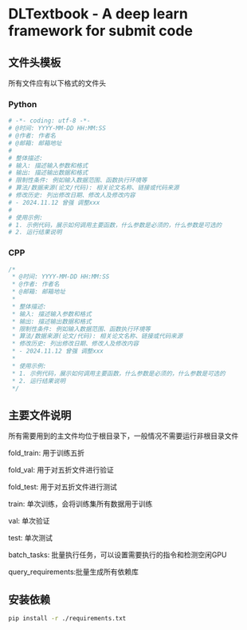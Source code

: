 # DLTextbook - A deep learn framework for submit code
## 

## 文件头模板
所有文件应有以下格式的文件头
### Python
```python
# -*- coding: utf-8 -*-
# @时间: YYYY-MM-DD HH:MM:SS
# @作者: 作者名
# @邮箱: 邮箱地址
#
# 整体描述:
# 输入: 描述输入参数和格式
# 输出: 描述输出数据和格式
# 限制性条件: 例如输入数据范围、函数执行环境等
# 算法/数据来源(论文/代码): 相关论文名称、链接或代码来源
# 修改历史: 列出修改日期、修改人及修改内容
# - 2024.11.12 曾强 调整xxx
#
# 使用示例:
# 1. 示例代码，展示如何调用主要函数，什么参数是必须的，什么参数是可选的
# 2. 运行结果说明
```
### CPP
```cpp
/*
 * @时间: YYYY-MM-DD HH:MM:SS
 * @作者: 作者名
 * @邮箱: 邮箱地址
 *
 * 整体描述:
 * 输入: 描述输入参数和格式
 * 输出: 描述输出数据和格式
 * 限制性条件: 例如输入数据范围、函数执行环境等
 * 算法/数据来源(论文/代码): 相关论文名称、链接或代码来源
 * 修改历史: 列出修改日期、修改人及修改内容
 * - 2024.11.12 曾强 调整xxx
 *
 * 使用示例:
 * 1. 示例代码，展示如何调用主要函数，什么参数是必须的，什么参数是可选的
 * 2. 运行结果说明
 */
```

## 主要文件说明
所有需要用到的主文件均位于根目录下，一般情况不需要运行非根目录文件

fold_train: 用于训练五折

fold_val: 用于对五折文件进行验证

fold_test: 用于对五折文件进行测试

train: 单次训练，会将训练集所有数据用于训练

val: 单次验证

test: 单次测试

batch_tasks: 批量执行任务，可以设置需要执行的指令和检测空闲GPU

query_requirements:批量生成所有依赖库

## 安装依赖
```bash
pip install -r ./requirements.txt
```